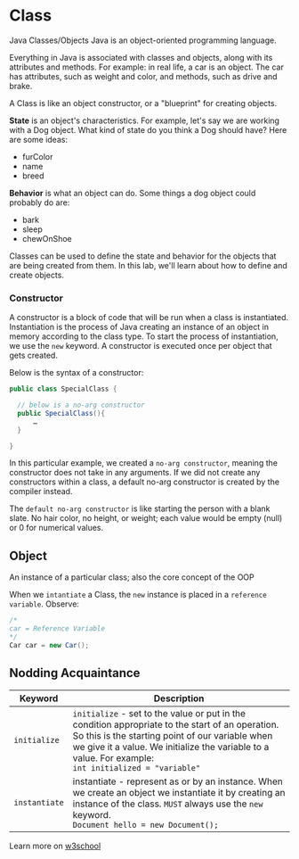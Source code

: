 # Class
Java Classes/Objects
Java is an object-oriented programming language.

Everything in Java is associated with classes and objects, along with its attributes and methods. For example: in real life, a car is an object. The car has attributes, such as weight and color, and methods, such as drive and brake.

A Class is like an object constructor, or a "blueprint" for creating objects.

<strong>State</strong> is an object's characteristics. For example, let's say we are working with a Dog object. What kind of state do you think a Dog should have? Here are some ideas:

- furColor
- name
- breed

<strong>Behavior</strong> is what an object can do. Some things a dog object could probably do are:

- bark
- sleep
- chewOnShoe

Classes can be used to define the state and behavior for the objects that are being created from them. In this lab, we'll learn about how to define and create objects.

### Constructor
A constructor is a block of code that will be run when a class is instantiated. Instantiation is the process of Java creating an instance of an object in memory according to the class type. To start the process of instantiation, we use the `new` keyword. A constructor is executed once per object that gets created.

Below is the syntax of a constructor:

```java
public class SpecialClass {

  // below is a no-arg constructor
  public SpecialClass(){
      …
  }

}
```

In this particular example, we created a `no-arg constructor`, meaning the constructor does not take in any arguments. If we did not create any constructors within a class, a default no-arg constructor is created by the compiler instead.

The `default no-arg constructor` is like starting the person with a blank slate. No hair color, no height, or weight; each value would be empty (null) or 0 for numerical values.

## Object
An instance of a particular class; also the core concept of the OOP

When we `intantiate` a Class, the `new` instance is placed in a `reference variable`. Observe:
```java
/*
car = Reference Variable
*/
Car car = new Car();
```

## Nodding Acquaintance
| Keyword      | Description |
| ----------- | ----------- |
| `initialize`      | `initialize` - set to the value or put in the condition appropriate to the start of an operation. So this is the starting point of our variable when we give it a value. We initialize the variable to a value. For example: <br />   ```int initialized = "variable" ```  |
| `instantiate`   | instantiate - represent as or by an instance. When we create an object we instantiate it by creating an instance of the class. `MUST` always use the `new` keyword. <br/>   ``` Document hello = new Document(); ``` |

Learn more on [w3school](https://www.w3schools.com/java/java_classes.asp)
